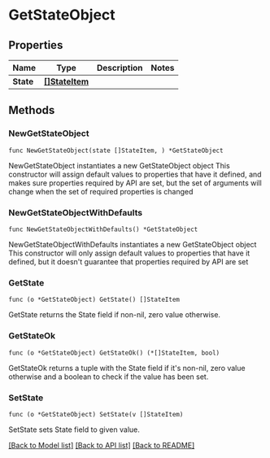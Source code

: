 # GetStateObject

## Properties

Name | Type | Description | Notes
------------ | ------------- | ------------- | -------------
**State** | [**[]StateItem**](StateItem.md) |  | 

## Methods

### NewGetStateObject

`func NewGetStateObject(state []StateItem, ) *GetStateObject`

NewGetStateObject instantiates a new GetStateObject object
This constructor will assign default values to properties that have it defined,
and makes sure properties required by API are set, but the set of arguments
will change when the set of required properties is changed

### NewGetStateObjectWithDefaults

`func NewGetStateObjectWithDefaults() *GetStateObject`

NewGetStateObjectWithDefaults instantiates a new GetStateObject object
This constructor will only assign default values to properties that have it defined,
but it doesn't guarantee that properties required by API are set

### GetState

`func (o *GetStateObject) GetState() []StateItem`

GetState returns the State field if non-nil, zero value otherwise.

### GetStateOk

`func (o *GetStateObject) GetStateOk() (*[]StateItem, bool)`

GetStateOk returns a tuple with the State field if it's non-nil, zero value otherwise
and a boolean to check if the value has been set.

### SetState

`func (o *GetStateObject) SetState(v []StateItem)`

SetState sets State field to given value.



[[Back to Model list]](../README.md#documentation-for-models) [[Back to API list]](../README.md#documentation-for-api-endpoints) [[Back to README]](../README.md)


